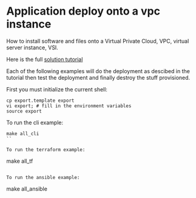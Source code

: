 # Application deploy onto a vpc instance
How to install software and files onto a Virtual Private Cloud, VPC, virtual server instance, VSI.

Here is the full [solution tutorial](https://cloud.ibm.com/docs/vpc-on-classic?topic=solution-tutorials-vpc-app-deploy)

Each of the following examples will do the deployment as descibed in the tutorial then test the deployment and finally destroy the stuff provisioned.


First you must initialize the current shell:
```
cp export.template export
vi export; # fill in the environment variables
source export
```

To run the cli example:
```
make all_cli
``

To run the terraform example:
```
make all_tf
```

To run the ansible example:
```
make all_ansible
```
